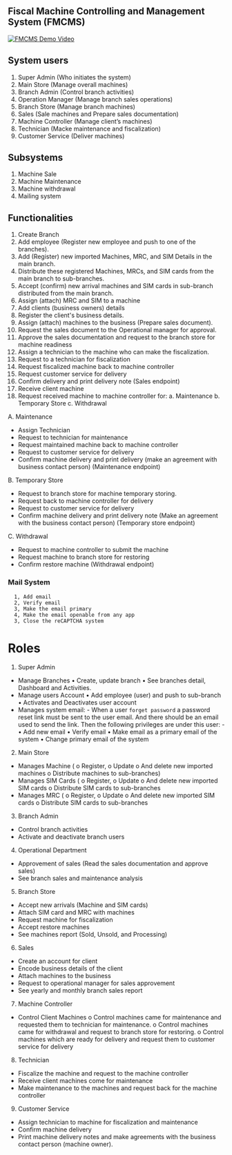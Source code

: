 ## Fiscal Machine Controlling and Management System (FMCMS)

[![FMCMS Demo Video](https://user-images.githubusercontent.com/60927507/149324901-e408c4c6-33c2-4f9b-99ed-931dfb77c134.png)](https://youtu.be/lUvN1EfmIU0?si=Zpylsx8HdbOezd36)

## System users

1. Super Admin (Who initiates the system)
2. Main Store (Manage overall machines)
3. Branch Admin (Control branch activities)
4. Operation Manager (Manage branch sales operations)
5. Branch Store (Manage branch machines)
6. Sales (Sale machines and Prepare sales documentation)
7. Machine Controller (Manage client’s machines)
8. Technician (Macke maintenance and fiscalization)
9. Customer Service (Deliver machines)

## Subsystems

1. Machine Sale
2. Machine Maintenance
3. Machine withdrawal
4. Mailing system

## Functionalities

1. Create Branch
2. Add employee (Register new employee and push to one of the branches).
3. Add (Register) new imported Machines, MRC, and SIM Details in the main branch.
4. Distribute these registered Machines, MRCs, and SIM cards from the main branch to sub-branches.
5. Accept (confirm) new arrival machines and SIM cards in sub-branch distributed from the main branch.
6. Assign (attach) MRC and SIM to a machine
7. Add clients (business owners) details
8. Register the client's business details.
9. Assign (attach) machines to the business (Prepare sales document).
10. Request the sales document to the Operational manager for approval.
11. Approve the sales documentation and request to the branch store for machine readiness
12. Assign a technician to the machine who can make the fiscalization.
13. Request to a technician for fiscalization
14. Request fiscalized machine back to machine controller
15. Request customer service for delivery
16. Confirm delivery and print delivery note (Sales endpoint)
17. Receive client machine
18. Request received machine to machine controller for:
    a. Maintenance
    b. Temporary Store
    c. Withdrawal

A. Maintenance

- Assign Technician
- Request to technician for maintenance
- Request maintained machine back to machine controller
- Request to customer service for delivery
- Confirm machine delivery and print delivery (make an agreement with business contact person) (Maintenance endpoint)

B. Temporary Store

- Request to branch store for machine temporary storing.
- Request back to machine controller for delivery
- Request to customer service for delivery
- Confirm machine delivery and print delivery note (Make an agreement with the business contact person)
  (Temporary store endpoint)

C. Withdrawal

- Request to machine controller to submit the machine
- Request machine to branch store for restoring
- Confirm restore machine
  (Withdrawal endpoint)

### Mail System

      1, Add email
      2, Verify email
      3, Make the email primary
      4, Make the email openable from any app
      3, Close the reCAPTCHA system

# Roles

1. Super Admin

- Manage Branches
  • Create, update branch
  • See branches detail, Dashboard and Activities.
- Manage users Account
  • Add employee (user) and push to sub-branch
  • Activates and Deactivates user account
- Manages system email: - When a user `forget password` a password reset link must be sent to the user email. And there should be an email used to send the link. Then the following privileges are under this user: -
  • Add new email
  • Verify email
  • Make email as a primary email of the system
  • Change primary email of the system

2. Main Store

- Manages Machine (
  o Register,
  o Update
  o And delete new imported machines
  o Distribute machines to sub-branches)
- Manages SIM Cards (
  o Register,
  o Update
  o And delete new imported SIM cards
  o Distribute SIM cards to sub-branches
- Manages MRC (
  o Register,
  o Update
  o And delete new imported SIM cards
  o Distribute SIM cards to sub-branches

3. Branch Admin

- Control branch activities
- Activate and deactivate branch users

4. Operational Department

- Approvement of sales (Read the sales documentation and approve sales)
- See branch sales and maintenance analysis

5. Branch Store

- Accept new arrivals (Machine and SIM cards)
- Attach SIM card and MRC with machines
- Request machine for fiscalization
- Accept restore machines
- See machines report (Sold, Unsold, and Processing)

6. Sales

- Create an account for client
- Encode business details of the client
- Attach machines to the business
- Request to operational manager for sales approvement
- See yearly and monthly branch sales report

7. Machine Controller

- Control Client Machines
  o Control machines came for maintenance and requested them to technician for maintenance.
  o Control machines came for withdrawal and request to branch store for restoring.
  o Control machines which are ready for delivery and request them to customer service for delivery

8. Technician

- Fiscalize the machine and request to the machine controller
- Receive client machines come for maintenance
- Make maintenance to the machines and request back for the machine controller

9. Customer Service

- Assign technician to machine for fiscalization and maintenance
- Confirm machine delivery
- Print machine delivery notes and make agreements with the business contact person (machine owner).
